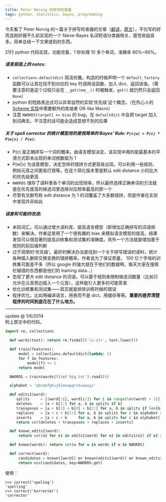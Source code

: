 ```yaml
---
title: Peter Norvig 的拼写检查器
tags: python, statistics, bayes, programming
---
```

今天看了 Peter Norvig 的一篇关于拼写检查器的文章（[翻译](http://blog.youxu.info/spell-correct.html)，[原文](http://norvig.com/spell-correct.html)），不仅写的好而且刚好跟不久前实现的一个 Naive-Bayes 名词短语分类器相关，感觉收益良多。简单总结一下文章提到的东西。

21行 python 代码实现，功能完备，1 秒处理 10 多个单词，准确率 80%~90%。

##### 语言层面上的 notes:

- `collections.defaultdict` 简洁优雅。构造的时候声明一个 `default_factory` 函数可以让其在找不到对应的 key 时调用该函数、加入 dict、返回该值。（需要注意的是这个过程只会在 `__getitem__()` 时被触发，`get()` 就仍然只会返回 `None`）
- python 的短路表达式可以非常自然的实现‘优先级’这个概念。（在热心人的 [Scheme 实现](http://practical-scheme.net/wiliki/wiliki.cgi?Gauche%3aSpellingCorrection&l=en)中需要额外的库或者 OR-like Macro）    
- 注意 `NWORDS[target] += bias` 的 bug，在 `defaultdict` 中会把 target 加入到词典去，不注意的话可能会造成意想不到的后果

##### 关于 spell corrector 的统计模型用的是很简单的 Bayes' Rule: `P(c|w) = P(c) * P(w|c) / P(w)`:

- P(c) 是正确拼写一个词的概率。由语言模型决定，该实现中用的是最基本的平滑方式即未出现的单词频数赋为 1
- P(w\|c) 为误差模型，决定怎样的错拼方式更容易出现。可以利用一些规则，例如元音之间更易打错等。在这个简化版本里是默认 edit distance 小的比大的优先级更高
- `NWORDS` 储存了语料里各个单词的出现频率，所以最终选择正确单词的方法就是在优先度高的候选词里选择对应频率最高的那一个
- 尽管有文献号称 edit distance 为 1 的词覆盖了大多数错拼，但是作者在实验中发现并非如此

##### 误差和可能的改进:

- 未知词汇。可以通过增大语料库、提高语言模型（即增加正确拼写的词语频数）来解决。作者这里用了一个很有趣的 bias 来模拟语言模型的提高，结果发现可以很显著的提高训练集和测试集的准确度。另外一个方法就是增加基于规则的前后缀判断
- 过于简陋的‘优先级’。最好的解决办法是找到一个关于拼写错误的语料，统计各种插入删除交换变换的错拼概率。作者说为了保证质量， 100 亿个字母的训练集可能差不多（所以 google 的强大就在于他们的数据啊，每天大家在搜索栏输错的东西都是他们的 training data…）
- 忽视了更大 edit distance 的词语。可以基于规则来限制候选词数量（比如只允许在元音旁边插入一个元音），这样能引入更多的可能答案
- 优化训练集和测试集——其实就是排除训练时候的错误
- 程序优化。比如用编译语言，用表而不是 dict，用缓存等等。**重要的是弄清楚程序的时间到底花在了什么地方。**
    
******

update @ 1/6/2014  
附上原文中的代码。

```python
import re, collections

  def words(text): return re.findall('[a-z]+', text.lower()) 

  def train(features):
      model = collections.defaultdict(lambda: 1)
      for f in features:
          model[f] += 1
      return model

  NWORDS = train(words(file('big.txt').read()))

  alphabet = 'abcdefghijklmnopqrstuvwxyz'

  def edits1(word):
     splits     = [(word[:i], word[i:]) for i in range(len(word) + 1)]
     deletes    = [a + b[1:] for a, b in splits if b]
     transposes = [a + b[1] + b[0] + b[2:] for a, b in splits if len(b)>1]
     replaces   = [a + c + b[1:] for a, b in splits for c in alphabet if b]
     inserts    = [a + c + b     for a, b in splits for c in alphabet]
     return set(deletes + transposes + replaces + inserts)

  def known_edits2(word):
      return set(e2 for e1 in edits1(word) for e2 in edits1(e1) if e2 in NWORDS)

  def known(words): return set(w for w in words if w in NWORDS)

  def correct(word):
      candidates = known([word]) or known(edits1(word)) or known_edits2(word) or [word]
      return max(candidates, key=NWORDS.get)
```

使用：

    >>> correct('speling')
    'spelling'
    >>> correct('korrecter')
    'corrector'
